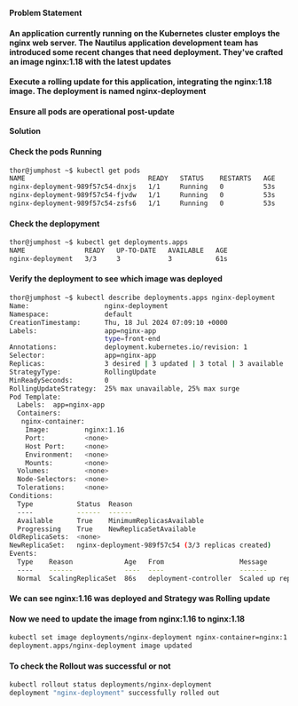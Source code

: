 **Problem Statement**

#### An application currently running on the Kubernetes cluster employs the nginx web server. The Nautilus application development team has introduced some recent changes that need deployment. They've crafted an image nginx:1.18 with the latest updates

#### Execute a rolling update for this application, integrating the nginx:1.18 image. The deployment is named nginx-deployment

#### Ensure all pods are operational post-update

**Solution**

#### Check the pods Running

```bash
thor@jumphost ~$ kubectl get pods
NAME                               READY   STATUS    RESTARTS   AGE
nginx-deployment-989f57c54-dnxjs   1/1     Running   0          53s
nginx-deployment-989f57c54-fjvdw   1/1     Running   0          53s
nginx-deployment-989f57c54-zsfs6   1/1     Running   0          53s
```

#### Check the deplopyment

```bash
thor@jumphost ~$ kubectl get deployments.apps 
NAME               READY   UP-TO-DATE   AVAILABLE   AGE
nginx-deployment   3/3     3            3           61s
```

#### Verify the deployment to see which image was deployed

```bash
thor@jumphost ~$ kubectl describe deployments.apps nginx-deployment 
Name:                   nginx-deployment
Namespace:              default
CreationTimestamp:      Thu, 18 Jul 2024 07:09:10 +0000
Labels:                 app=nginx-app
                        type=front-end
Annotations:            deployment.kubernetes.io/revision: 1
Selector:               app=nginx-app
Replicas:               3 desired | 3 updated | 3 total | 3 available | 0 unavailable
StrategyType:           RollingUpdate
MinReadySeconds:        0
RollingUpdateStrategy:  25% max unavailable, 25% max surge
Pod Template:
  Labels:  app=nginx-app
  Containers:
   nginx-container:
    Image:         nginx:1.16
    Port:          <none>
    Host Port:     <none>
    Environment:   <none>
    Mounts:        <none>
  Volumes:         <none>
  Node-Selectors:  <none>
  Tolerations:     <none>
Conditions:
  Type           Status  Reason
  ----           ------  ------
  Available      True    MinimumReplicasAvailable
  Progressing    True    NewReplicaSetAvailable
OldReplicaSets:  <none>
NewReplicaSet:   nginx-deployment-989f57c54 (3/3 replicas created)
Events:
  Type    Reason             Age   From                   Message
  ----    ------             ----  ----                   -------
  Normal  ScalingReplicaSet  86s   deployment-controller  Scaled up replica set nginx-deployment-989f57c54 to 3
```

#### We can see nginx:1.16 was deployed and Strategy was Rolling update

#### Now we need to update the image from nginx:1.16 to nginx:1.18

```bash
kubectl set image deployments/nginx-deployment nginx-container=nginx:1.18
deployment.apps/nginx-deployment image updated
```

#### To check the Rollout was successful or not

```bash
kubectl rollout status deployments/nginx-deployment 
deployment "nginx-deployment" successfully rolled out
```

